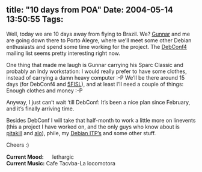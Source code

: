 title: "10 days from POA"
Date: 2004-05-14 13:50:55
Tags: 
---
<p>Well, today we are 10 days away from flying to Brazil. We? <a href="http://www.gwolf.cx/">Gunnar</a> and me are going down there to Porto Alegre, where we&#8217;ll meet some other Debian enthusiasts and spend some time working for the project. The <a href="http://www.debconf.org/debconf4">DebConf4</a> mailing list seems pretty interesting right now.</p>

<p>One thing that made me laugh is Gunnar carrying his Sparc Classic and probably an Indy workstation: I would really prefer to have some clothes, instead of carrying a damn heavy computer :-P We&#8217;ll be there around 15 days (for DebConf4 and <a href="http://www.softwarelivre.org/forum2004/">5FISL</a>), and at least I&#8217;ll need a couple of things: Enough clothes and money :-P</p>

<p>Anyway, I just can&#8217;t wait &#8216;till DebConf: It&#8217;s been a nice plan since February, and it&#8217;s finally arriving time.</p>

<p>Besides DebConf I will take that half-month to work a little more on linevents (this a project I have worked on, and the only guys who know about is <a href="http://www.pitakill.net/">pitakill</a> and <a href="http://www.alobbs.com/">alo</a>), phile, my <a href="http://bugs.debian.org/from:damog@damog.net">Debian ITP&#8217;s</a> and some other stuff.</p>

<p>Cheers :)</p>

<p><strong>Current Mood:</strong> <img width="15" height="15" src="http://stat.livejournal.com/img/mood/growf/smileys/blah.gif"/> lethargic<br/><strong>Current Music:</strong> Cafe Tacvba-La locomotora</p>
